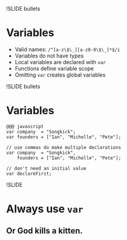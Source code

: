 !SLIDE bullets
# Variables

* Valid names: `/^[a-z\$\_][a-z0-9\$\_]*$/i`
* Variables do not have types
* Local variables are declared with `var`
* Functions define variable scope
* Omitting `var` creates global variables


!SLIDE bullets
# Variables

    @@@ javascript
    var company  = "Songkick";
    var founders = ["Ian", "Michelle", "Pete"];
    
    // use commas do make multiple declarations
    var company  = "Songkick",
        founders = ["Ian", "Michelle", "Pete"];
    
    // don't need an initial value
    var declareFirst;


!SLIDE
# Always use `var`
## Or God kills a kitten.

